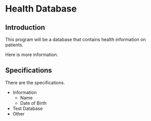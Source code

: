 # Health Database

## Introduction
This program will be a database that contains health information on patients.

Here is more information.

## Specifications
There are the specifications.
* Information
  + Name
  + Date of Birth
* Test Database
* Other




